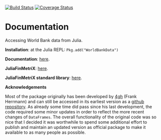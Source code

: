 [![Build Status](https://travis-ci.org/JuliaFinMetriX/WorldBankData.jl.svg)](https://travis-ci.org/JuliaFinMetriX/WorldBankData.jl)
[![Coverage Status](https://coveralls.io/repos/JuliaFinMetriX/WorldBankData.jl/badge.png)](https://coveralls.io/r/JuliaFinMetriX/WorldBankData.jl)

# Documentation

Accessing World Bank data from Julia.

**Installation**: at the Julia REPL: `Pkg.add("WorldBankData")`

**Documentation**: [here](http://juliafinmetrix.github.io/WorldBankData.jl/).

**JuliaFinMetriX**: [here](http://juliafinmetrix.github.io/).

**JuliaFinMetriX standard library**: [here](http://juliafinmetrix.readthedocs.org/en/latest/index.html).

**Acknowledgements** 

Most of the package originally has been developed by
[4gh](https://github.com/4gh) (Frank Herrmann) and can still be
accessed in its earliest version as a [github
repository](https://github.com/4gh/WorldBankData.jl). As already some
time did pass since his last development, the code required some minor
updates in order to reflect the more recent changes of `DataFrames`.
The overall functionality of the original code was so nice that I
decided it was worthwhile to spend some additional effort to publish
and maintain an updated version as official package to make it
available to as many people as possible.
